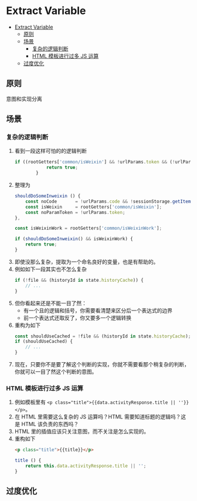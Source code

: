 # Extract Variable


<!-- TOC -->

- [Extract Variable](#extract-variable)
    - [原则](#原则)
    - [场景](#场景)
        - [复杂的逻辑判断](#复杂的逻辑判断)
        - [HTML 模板进行过多 JS 运算](#html-模板进行过多-js-运算)
    - [过度优化](#过度优化)

<!-- /TOC -->


## 原则
意图和实现分离


## 场景
### 复杂的逻辑判断
1. 看到一段这样可怕的的逻辑判断
    ```js
    if ((rootGetters['common/isWeixin'] && !urlParams.token && (!urlParams.code && !sessionStorage.getItem('last_code'))) || rootGetters['common/isWeixinWork']) {
                return true;
            }

    ```
2. 整理为
    ```js
    shouldDoSomeInweixin () {
        const noCode       = !urlParams.code && !sessionStorage.getItem('last_code');
        const isWeixin     = rootGetters['common/isWeixin'];
        const noParamToken = !urlParams.token;
    },

    const isWeixinWork = rootGetters['common/isWeixinWork'];

    if (shouldDoSomeInweixin() && isWeixinWork) {
        return true;
    }
    ```
3. 即使没那么复杂，提取为一个命名良好的变量，也是有帮助的。
4. 例如如下一段其实也不怎么复杂
    ```js
    if (!file && (historyId in state.historyCache)) {
        // ...
    }
    ```
5. 但你看起来还是不能一目了然：
    * 有一个且的逻辑和括号，你需要看清楚来区分后一个表达式的边界
    * 前一个表达式还取反了，你又要多一个逻辑转换
6. 重构为如下
    ```js
    const shouldUseCached = !file && (historyId in state.historyCache);
    if (shouldUseCached) {
        // ...
    }
    ```
7. 现在，只要你不是要了解这个判断的实现，你就不需要看那个稍复杂的判断，你就可以一目了然这个判断的意图。

### HTML 模板进行过多 JS 运算
1. 例如模板里有 `<p class="title">{{data.activityResponse.title || ''}}</p>`。
2. 在 HTML 里需要这么复杂的 JS 运算吗？HTML 需要知道标题的逻辑吗？这是 HTML 该负责的东西吗？
3. HTML 里的插值应该只关注意图，而不关注是怎么实现的。
4. 重构如下
    ```html
    <p class="title">{{title}}</p>
    ```
    ```js
    title () {
        return this.data.activityResponse.title || '';
    }
    ```


## 过度优化